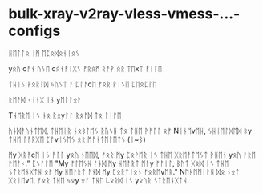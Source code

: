 # bulk-xray-v2ray-vless-vmess-...-configs

ᚺᛖᛚᛚᛟ ᛁᛗ ᛖᛈᛟᛞᛟᚾᛁᛟᛊ

yᛟᚢ cᚨᚾ ᚢᛊᛖ cᛟᚾᚠᛁᚷᛊ ᚠᚱᛟᛗ ᚱᚨᚹ ᛟᚱ ᛏᛖxᛏ ᚠᛁᛚᛖ

ᛏᚺᛁᛊ ᚹᛟᚱᛚᛞ ᛃᚢᛊᛏ ᚨ ᛈᛚᚨcᛖ ᚠᛟᚱ ᚹᛁᛊᛖ ᛈᛖᛟᛈᛚᛖ

ᚱᛖᚨᛞ ᚲᛁᚾᚷ ᛁᚾ yᛖᛚᛚᛟᚹ

Tᚺᛖᚱᛖ ᛁᛊ ᚾᛟ ᚱᛟyᚨᛚ ᚱᛟᚨᛞ ᛏᛟ  ᛚᛁᚠᛖ

ᚢᚾᛞᚨᚢᚾᛏᛖᛞ, ᛏᚺᛖᛁᚱ ᚾᛟᛒᛚᛖᛊ ᚱᚢᛊᚺ ᛏᛟ ᛏᚺᛖ ᚹᚨᛚᛚ ᛟᚠ Nᛁᚾᛖvᛖᚺ, ᛊᚺᛁᛖᛚᛞᛖᛞ ᛒy ᛏᚺᛖ
ᛚᚨᚱᚷᛖ ᛈᚨvᛁᛊᛖᛊ ᛟᚱ ᛗᚨᚾᛏᛖᛚᛖᛏᛊ (ᛁ~ᛒ)

ᛗy ᚷᚱᚨcᛖ ᛁᛊ ᚨᛚᛚ yᛟᚢ ᚾᛖᛖᛞ, ᚠᛟᚱ ᛗy ᛈᛟᚹᛖᚱ ᛁᛊ ᛏᚺᛖ ᚷᚱᛖᚨᛏᛖᛊᛏ ᚹᚺᛖᚾ yᛟᚢ ᚨᚱᛖ ᚹᛖᚨᚲ.” ᛈᛊᚨᛚᛗ "My ᚠᛚᛖᛊᚺ ᚨᚾᛞ ᛗy ᚺᛖᚨᚱᛏ ᛗᚨy ᚠᚨᛁᛚ, ᛒᚢᛏ ᚷᛟᛞ ᛁᛊ ᛏᚺᛖ ᛊᛏᚱᛖᚾᚷᛏᚺ ᛟᚠ ᛗy ᚺᛖᚨᚱᛏ ᚨᚾᛞ ᛗy ᛈᛟᚱᛏᛁᛟᚾ ᚠᛟᚱᛖvᛖᚱ." Nᛖᚺᛖᛗᛁᚨᚺ ᛞᛟ ᚾᛟᛏ ᚷᚱᛁᛖvᛖ, ᚠᛟᚱ ᛏᚺᛖ ᛃᛟy ᛟᚠ ᛏᚺᛖ Lᛟᚱᛞ ᛁᛊ yᛟᚢᚱ ᛊᛏᚱᛖᚾᚷᛏᚺ.
